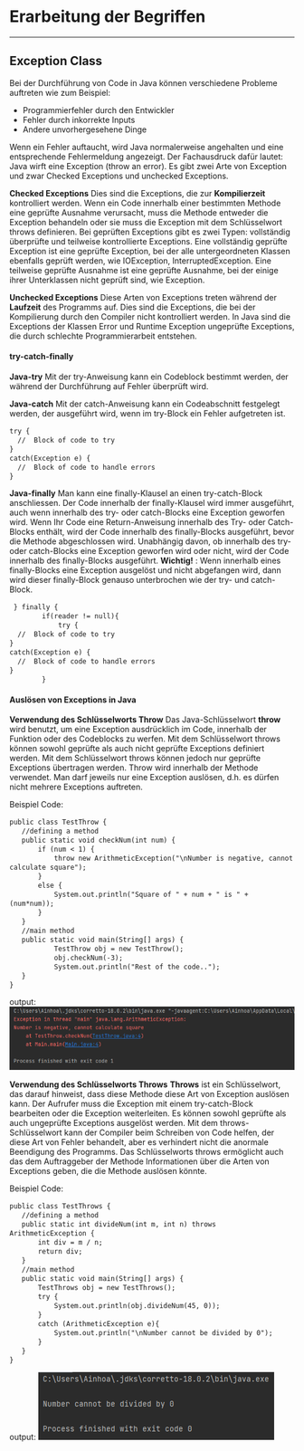 # Erarbeitung der Begriffen
 ***
 ## Exception Class
 Bei der Durchführung von Code in Java können verschiedene Probleme auftreten wie zum Beispiel: 
 + Programmierfehler durch den Entwickler
 + Fehler durch inkorrekte Inputs 
 + Andere unvorhergesehene Dinge

Wenn ein Fehler auftaucht, wird Java normalerweise angehalten und eine entsprechende Fehlermeldung angezeigt. Der Fachausdruck dafür lautet: Java wirft eine Exception (throw an error). Es gibt zwei Arte von Exception und zwar Checked Exceptions und unchecked Exceptions.

**Checked Exceptions**
Dies sind die Exceptions, die zur **Kompilierzeit** kontrolliert werden. Wenn ein Code innerhalb einer bestimmten Methode eine geprüfte Ausnahme verursacht, muss die Methode entweder die Exception behandeln oder sie muss die Exception mit dem Schlüsselwort throws definieren. Bei geprüften Exceptions gibt es zwei Typen: vollständig überprüfte und teilweise kontrollierte Exceptions. Eine vollständig geprüfte Exception ist eine geprüfte Exception, bei der alle untergeordneten Klassen ebenfalls geprüft werden, wie IOException, InterruptedException. Eine teilweise geprüfte Ausnahme ist eine geprüfte Ausnahme, bei der einige ihrer Unterklassen nicht geprüft sind, wie Exception.

**Unchecked Exceptions**
Diese Arten von Exceptions treten während der **Laufzeit** des Programms auf.  Dies sind die Exceptions, die bei der Kompilierung durch den Compiler nicht kontrolliert werden. In Java sind die Exceptions der Klassen Error und Runtime Exception ungeprüfte Exceptions, die durch schlechte Programmierarbeit entstehen.

#### try-catch-finally
**Java-try**
Mit der try-Anweisung kann ein Codeblock bestimmt werden, der während der Durchführung auf Fehler überprüft wird.

**Java-catch**
Mit der catch-Anweisung kann ein Codeabschnitt festgelegt werden, der ausgeführt wird, wenn im try-Block ein Fehler aufgetreten ist.

```
try {
  //  Block of code to try
}
catch(Exception e) {
  //  Block of code to handle errors
}
```
**Java-finally**
Man kann eine finally-Klausel an einen try-catch-Block anschliessen. Der Code innerhalb der finally-Klausel wird immer ausgeführt, auch wenn innerhalb des try- oder catch-Blocks eine Exception geworfen wird. Wenn Ihr Code eine Return-Anweisung innerhalb des Try- oder Catch-Blocks enthält, wird der Code innerhalb des finally-Blocks ausgeführt, bevor die Methode abgeschlossen wird. Unabhängig davon, ob innerhalb des try- oder catch-Blocks eine Exception geworfen wird oder nicht, wird der Code innerhalb des finally-Blocks ausgeführt. **Wichtig!** : Wenn innerhalb eines finally-Blocks eine Exception ausgelöst und nicht abgefangen wird, dann wird dieser finally-Block genauso unterbrochen wie der try- und catch-Block.

```
 } finally {
        if(reader != null){
            try {
  //  Block of code to try
}
catch(Exception e) {
  //  Block of code to handle errors
}
        }
```
#### Auslösen von Exceptions in Java
**Verwendung des Schlüsselworts Throw**
Das Java-Schlüsselwort **throw** wird benutzt, um eine Exception ausdrücklich im Code, innerhalb der Funktion oder des Codeblocks zu werfen. Mit dem Schlüsselwort throws können sowohl geprüfte als auch nicht geprüfte Exceptions definiert werden. Mit dem Schlüsselwort throws können jedoch nur geprüfte Exceptions übertragen werden. Throw wird innerhalb der Methode verwendet. Man darf jeweils nur eine Exception auslösen, d.h. es dürfen nicht mehrere Exceptions auftreten.

 Beispiel Code:
 ```
public class TestThrow {  
    //defining a method  
    public static void checkNum(int num) {  
        if (num < 1) {  
            throw new ArithmeticException("\nNumber is negative, cannot calculate square");  
        }  
        else {  
            System.out.println("Square of " + num + " is " + (num*num));  
        }  
    }  
    //main method  
    public static void main(String[] args) {  
            TestThrow obj = new TestThrow();  
            obj.checkNum(-3);  
            System.out.println("Rest of the code..");  
    }  
}  
```
output:
![image info](TestThrow_output.png)

**Verwendung des Schlüsselworts Throws**
**Throws** ist ein Schlüsselwort, das darauf hinweist, dass diese Methode diese Art von Exception auslösen kann. Der Aufrufer muss die Exception mit einem try-catch-Block bearbeiten oder die Exception weiterleiten. Es können sowohl geprüfte als auch ungeprüfte Exceptions ausgelöst werden.
Mit dem throws-Schlüsselwort kann der Compiler beim Schreiben von Code helfen, der diese Art von Fehler behandelt, aber es verhindert nicht die anormale Beendigung des Programms. Das Schlüsselworts throws ermöglicht auch das dem Auftraggeber der Methode Informationen über die Arten von Exceptions geben, die die Methode auslösen könnte.

Beispiel Code:
 ```
public class TestThrows {  
    //defining a method  
    public static int divideNum(int m, int n) throws ArithmeticException {  
        int div = m / n;  
        return div;  
    }  
    //main method  
    public static void main(String[] args) {  
        TestThrows obj = new TestThrows();  
        try {  
            System.out.println(obj.divideNum(45, 0));  
        }  
        catch (ArithmeticException e){  
            System.out.println("\nNumber cannot be divided by 0");  
        }   
    }  
}     
```
output:
![image info](TestThrows_output.png)



